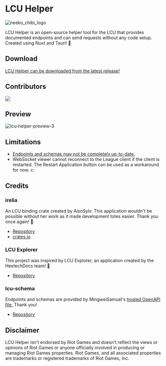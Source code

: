 # LCU Helper

![neeko_chibi_logo](https://github.com/BlossomiShymae/lcu-helper/assets/87099578/1d2f45e2-f78f-40eb-8cce-d713b349d741)

LCU Helper is an open-source helper tool for the LCU that provides documented endpoints and can send requests without any code setup. Created using Nuxt and Tauri! 🌠

## Download

[LCU Helper can be downloaded from the latest release!](https://github.com/BlossomiShymae/lcu-helper/releases)

## Contributors

<a href="https://github.com/BlossomiShymae/lcu-helper/graphs/contributors">
  <img src="https://contrib.rocks/image?repo=BlossomiShymae/lcu-helper" />
</a>

## Preview

![lcu-helper-preview-3](https://github.com/BlossomiShymae/lcu-helper/assets/87099578/d39ca3ac-bf51-48a7-b0e8-59c3a8d72783)

## Limitations

- [Endpoints and schemas may not be completely up-to-date.](https://github.com/MingweiSamuel/lcu-schema/issues/5)
- WebSocket viewer cannot reconnect to the League client if the client is restarted. The Restart Application button can be used as a workaround for now. c:

## Credits

### irelia

An LCU binding crate created by AlsoSylv. This application wouldn't be possible without her work as it made development totes easier. Thank you once again! 💜
- [Repository](https://github.com/AlsoSylv/Irelia)
- [crates.io](https://crates.io/crates/irelia)

### LCU Explorer

This project was inspired by LCU Explorer, an application created by the HextechDocs team! 💚
- [Repository](https://github.com/HextechDocs/lcu-explorer)

### lcu-schema

Endpoints and schemas are provided by MingweiSamuel's [hosted OpenAPI file.](http://www.mingweisamuel.com/lcu-schema/tool/) Thank you!
- [Repository](https://github.com/MingweiSamuel/lcu-schema)

## Disclaimer
LCU Helper isn't endorsed by Riot Games and doesn't
reflect the views or opinions of Riot Games or anyone officially
involved in producing or managing Riot Games properties. Riot Games,
and all associated properties are trademarks or registered
trademarks of Riot Games, Inc.
